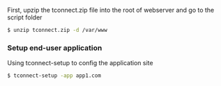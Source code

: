 First, upzip the tconnect.zip file into the root of webserver and go to the script folder

~~~bash
$ unzip tconnect.zip -d /var/www
~~~
### Setup end-user application ###

Using tconnect-setup to config the application site

~~~bash
$ tconnect-setup -app app1.com
~~~

